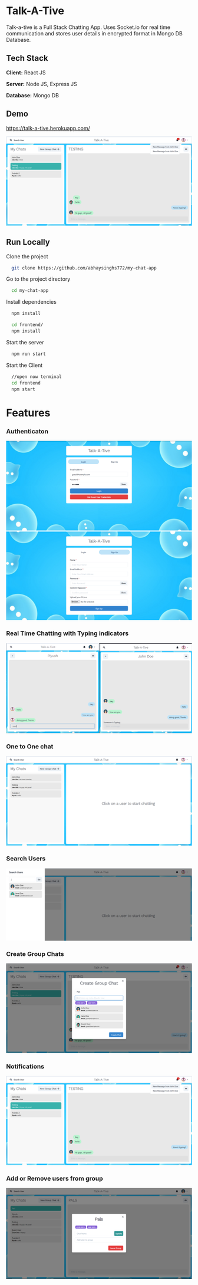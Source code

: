 
# Talk-A-Tive

Talk-a-tive is a Full Stack Chatting App.
Uses Socket.io for real time communication and stores user details in encrypted format in Mongo DB Database.
## Tech Stack

**Client:** React JS

**Server:** Node JS, Express JS

**Database:** Mongo DB
  
## Demo

https://talk-a-tive.herokuapp.com/

![](https://github.com/abhaysinghs772/my-chat-app/blob/master/screenshots/group%20%2B%20notif.PNG)
## Run Locally

Clone the project

```bash
  git clone https://github.com/abhaysinghs772/my-chat-app
```

Go to the project directory

```bash
  cd my-chat-app
```

Install dependencies

```bash
  npm install
```

```bash
  cd frontend/
  npm install
```

Start the server

```bash
  npm run start
```
Start the Client

```bash
  //open now terminal
  cd frontend
  npm start
```

  
# Features

### Authenticaton
![](https://github.com/abhaysinghs772/my-chat-app/blob/master/screenshots/login.PNG)
![](https://github.com/abhaysinghs772/my-chat-app/blob/master/screenshots/signup.PNG)
### Real Time Chatting with Typing indicators
![](https://github.com/abhaysinghs772/my-chat-app/blob/master/screenshots/real-time.PNG)
### One to One chat
![](https://github.com/abhaysinghs772/my-chat-app/blob/master/screenshots/mainscreen.PNG)
### Search Users
![](https://github.com/abhaysinghs772/my-chat-app/blob/master/screenshots/search.PNG)
### Create Group Chats
![](https://github.com/abhaysinghs772/my-chat-app/blob/master/screenshots/new%20grp.PNG)
### Notifications 
![](https://github.com/abhaysinghs772/my-chat-app/blob/master/screenshots/group%20%2B%20notif.PNG)
### Add or Remove users from group
![](https://github.com/abhaysinghs772/my-chat-app/blob/master/screenshots/add%20rem.PNG)


  
